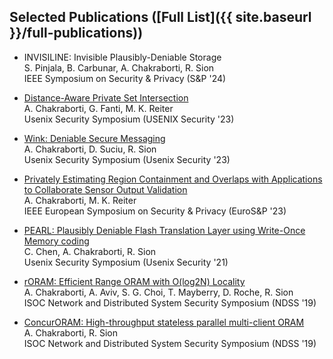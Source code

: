 <!-- <h2 id="publications" style="margin: 2px 0px -15px;">Selected Publications ([Full List](site._includes.full-publications.md))</h2> -->

## Selected Publications ([Full List]({{ site.baseurl }}/full-publications))

<!-- 
<div class="publications">
<ol class="bibliography">

{% for link in site.data.publications.main %}

<li>
<div class="pub-row">
  <div class="col-sm-3 abbr" style="position: relative;padding-right: 15px;padding-left: 15px;">
    {% if link.image %}
    <img src="{{ link.image }}" class="teaser img-fluid z-depth-1" style="width=100;height=40%">
    {% endif %}
    {% if link.conference_short %}
    <abbr class="badge">{{ link.conference_short }}</abbr>
    {% endif %}
  </div>
  <div class="col-sm-9" style="position: relative;padding-right: 15px;padding-left: 20px;">
      <div class="title"><a href="{{ link.pdf }}">{{ link.title }}</a></div>
      <div class="author">{{ link.authors }}</div>
      <div class="periodical">{{ link.conference }}
      </div>
    <div class="links">
      {% if link.pdf %}
      <a href="{{ link.pdf }}" class="btn btn-sm z-depth-0" role="button" target="_blank" style="font-size:12px;">PDF</a>
      {% endif %}
      {% if link.code %}
      <a href="{{ link.code }}" class="btn btn-sm z-depth-0" role="button" target="_blank" style="font-size:12px;">Code</a>
      {% endif %}
      {% if link.page %}
      <a href="{{ link.page }}" class="btn btn-sm z-depth-0" role="button" target="_blank" style="font-size:12px;">Project Page</a>
      {% endif %}
      {% if link.bibtex %}
      <a href="{{ link.bibtex }}" class="btn btn-sm z-depth-0" role="button" target="_blank" style="font-size:12px;">BibTex</a>
      {% endif %}
      {% if link.notes %}
      <strong> <i style="color:#FF0000">{{ link.notes }}</i></strong>
      {% endif %}
      {% if link.others %}
      {{ link.others }}
      {% endif %}
    </div>
  </div>
</div>
</li>

<br>

{% endfor %}

</ol>
</div> -->


* INVISILINE: Invisible Plausibly-Deniable Storage <br>
S. Pinjala, B. Carbunar, A. Chakraborti, R. Sion <br>
IEEE Symposium on Security & Privacy (S&P '24)

* [Distance-Aware Private Set Intersection](https://www.usenix.org/system/files/sec23summer_333-chakraborti-prepub.pdf)<br>
A. Chakraborti, G. Fanti, M. K. Reiter <br>
Usenix Security Symposium (USENIX Security '23)

* [Wink: Deniable Secure Messaging](https://www.usenix.org/conference/usenixsecurity23/presentation/chakraborti-wink)<br>
A. Chakraborti, D. Suciu, R. Sion <br>
Usenix Security Symposium (Usenix Security '23)

* [Privately Estimating Region Containment and Overlaps with Applications to Collaborate Sensor Output Validation](https://reitermk.github.io/papers/2023/EuroSP.pdf)<br>
A. Chakraborti, M. K. Reiter <br>
IEEE European Symposium on Security & Privacy (EuroS&P '23)

* [PEARL: Plausibly Deniable Flash Translation Layer using Write-Once Memory coding](https://www.usenix.org/conference/usenixsecurity21/presentation/chen-chen)<br>
C. Chen, A. Chakraborti, R. Sion <br>
Usenix Security Symposium (Usenix Security '21)

* [rORAM: Efficient Range ORAM with O(log2N) Locality](https://www.ndss-symposium.org/ndss-paper/roram-efficient-range-oram-with-olog2-n-locality)<br>
A. Chakraborti, A. Aviv, S. G. Choi, T. Mayberry, D. Roche, R. Sion <br>
ISOC Network and Distributed System Security Symposium (NDSS '19)

* [ConcurORAM: High-throughput stateless parallel multi-client ORAM](https://www.ndss-symposium.org/ndss-paper/concuroram-high-throughput-stateless-parallel-multi-client-oram)<br>
A. Chakraborti, R. Sion <br>
ISOC Network and Distributed System Security Symposium (NDSS '19) 